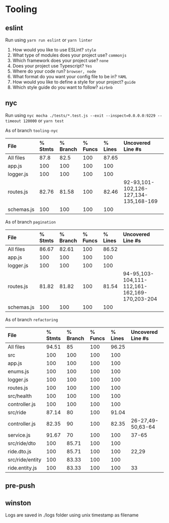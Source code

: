 # Tooling

## eslint

Run using `yarn run eslint` or `yarn linter`

1. How would you like to use ESLint? `style`
2. What type of modules does your project use? `commonjs`
3. Which framework does your project use? `none`
4. Does your project use Typescript? `Yes`
5. Where do your code run? `browser, node`
6. What format do you want your config file to be in? `YAML`
7. How would you like to define a style for your project? `guide`
8. Which style guide do you want to follow? `airbnb`

## nyc

Run using `nyc mocha ./tests/*.test.js --exit --inspect=0.0.0.0:9229 --timeout 120000` or `yarn test`

As of branch `tooling-nyc`

File        | % Stmts | % Branch | % Funcs | % Lines | Uncovered Line #s
:-----------|:--------|:---------|:--------|:--------|:--------------------------------------
All files   |    87.8 |     82.5 |     100 |   87.65 | 
 app.js     |     100 |      100 |     100 |     100 | 
 logger.js  |     100 |      100 |     100 |     100 | 
 routes.js  |   82.76 |    81.58 |     100 |   82.46 | 92-93,101-102,126-127,134-135,168-169
 schemas.js |     100 |      100 |     100 |     100 |                                       

As of branch `pagination`

File        | % Stmts | % Branch | % Funcs | % Lines | Uncovered Line #s
:-----------|:--------|:---------|:--------|:--------|:--------------------------------------
All files   |    86.67 |     82.61 |     100 |   86.52 | 
 app.js     |     100 |      100 |     100 |     100 | 
 logger.js  |     100 |      100 |     100 |     100 | 
 routes.js  |   81.82 |    81.82 |     100 |   81.54 | 94-95,103-104,111-112,161-162,169-170,203-204
 schemas.js |     100 |      100 |     100 |     100 |                                

As of branch `refactoring`

File        | % Stmts | % Branch | % Funcs | % Lines | Uncovered Line #s
:-----------|:--------|:---------|:--------|:--------|:--------------------------------------
All files        |   94.51 |       85 |     100 |   96.25 | 
 src             |     100 |      100 |     100 |     100 | 
  app.js         |     100 |      100 |     100 |     100 | 
  enums.js       |     100 |      100 |     100 |     100 | 
  logger.js      |     100 |      100 |     100 |     100 |                   
  routes.js      |     100 |      100 |     100 |     100 | 
 src/health      |     100 |      100 |     100 |     100 | 
  controller.js  |     100 |      100 |     100 |     100 | 
 src/ride        |   87.14 |       80 |     100 |   91.04 |                   
  controller.js  |   82.35 |       90 |     100 |   82.35 | 26-27,49-50,63-64
  service.js     |   91.67 |       70 |     100 |     100 | 37-65
 src/ride/dto    |     100 |    85.71 |     100 |     100 |                   
  ride.dto.js    |     100 |    85.71 |     100 |     100 | 22,29
 src/ride/entity |     100 |    83.33 |     100 |     100 | 
  ride.entity.js |     100 |    83.33 |     100 |     100 | 33                

## pre-push

## winston

Logs are saved in ./logs folder using unix timestamp as filename